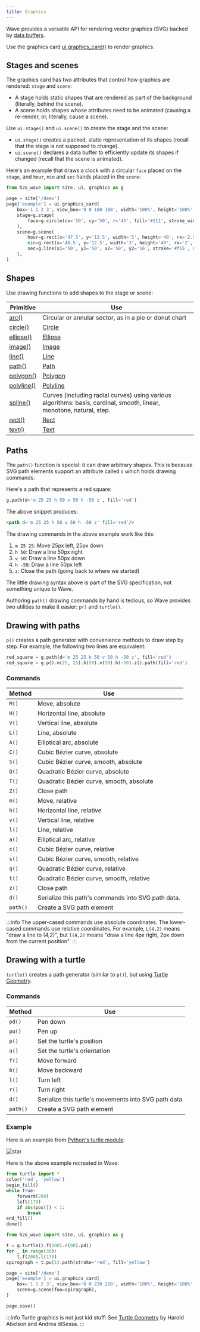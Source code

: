 ```yaml
---
title: Graphics
---
```


Wave provides a versatile API for rendering vector graphics (SVG) backed by [data buffers](buffers.md).

Use the graphics card [ui.graphics_card()](http://localhost:3000/docs/api/ui#graphics_card) to render graphics.

## Stages and scenes

The graphics card has two attributes that control how graphics are rendered: `stage` and `scene`:
- A stage holds static shapes that are rendered as part of the background (literally, behind the scene).
- A scene holds shapes whose attributes need to be animated (causing a re-render, or, literally, cause a scene).

Use `ui.stage()` and `ui.scene()` to create the stage and the scene:
- `ui.stage()` creates a packed, static representation of its shapes (recall that the stage is not supposed to change).
- `ui.scene()` declares a data buffer to efficiently update its shapes if changed (recall that the scene is animated).

Here's an example that draws a clock with a circular `face` placed on the `stage`, and `hour`, `min` and `sec` hands placed in the `scene`:

```py
from h2o_wave import site, ui, graphics as g

page = site['/demo']
page['example'] = ui.graphics_card(
    box='1 1 2 3', view_box='0 0 100 100', width='100%', height='100%',
    stage=g.stage(
        face=g.circle(cx='50', cy='50', r='45', fill='#111', stroke_width='2px', stroke='#f55'),
    ),
    scene=g.scene(
        hour=g.rect(x='47.5', y='12.5', width='5', height='40', rx='2.5', fill='#333', stroke='#555'),
        min=g.rect(x='48.5', y='12.5', width='3', height='40', rx='2', fill='#333', stroke='#555'),
        sec=g.line(x1='50', y1='50', x2='50', y2='16', stroke='#f55', stroke_width='1px'),
    ),
)
```

## Shapes

Use drawing functions to add shapes to the stage or scene:

| Primitive | Use |
|---|---|
| [arc()](api/graphics#arc) | Circular or annular sector, as in a pie or donut chart |
| [circle()](api/graphics#circle) | [Circle](https://developer.mozilla.org/en-US/docs/Web/SVG/Element/circle) |
| [ellipse()](api/graphics#ellipse) | [Ellipse](https://developer.mozilla.org/en-US/docs/Web/SVG/Element/ellipse) |
| [image()](api/graphics#image) | [Image](https://developer.mozilla.org/en-US/docs/Web/SVG/Element/image) |
| [line()](api/graphics#line) | [Line](https://developer.mozilla.org/en-US/docs/Web/SVG/Element/line) |
| [path()](api/graphics#path) | [Path](https://developer.mozilla.org/en-US/docs/Web/SVG/Element/path) |
| [polygon()](api/graphics#polygon) | [Polygon](https://developer.mozilla.org/en-US/docs/Web/SVG/Element/polygon) |
| [polyline()](api/graphics#polyline) | [Polyline](https://developer.mozilla.org/en-US/docs/Web/SVG/Element/polyline) |
| [spline()](api/graphics#spline) | Curves (including radial curves) using various algorithms: basis, cardinal, smooth, linear, monotone, natural, step. |
| [rect()](api/graphics#rect) | [Rect](https://developer.mozilla.org/en-US/docs/Web/SVG/Element/rect) |
| [text()](api/graphics#text) | [Text](https://developer.mozilla.org/en-US/docs/Web/SVG/Element/text) |


## Paths

The `path()` function is special: it can draw arbitrary shapes. This is because SVG path elements support an attribute called `d` which holds drawing commands.

Here's a path that represents a red square:

```py 
g.path(d='m 25 25 h 50 v 50 h -50 z', fill='red')
```

The above snippet produces:

```html
<path d='m 25 25 h 50 v 50 h -50 z' fill='red'/>
```

The drawing commands in the above example work like this:
1. `m 25 25`: Move 25px left, 25px down
2. `h 50`: Draw a line 50px right
3. `v 50`: Draw a line 50px down
4. `h -50`: Draw a line 50px left
5. `z`: Close the path (going back to where we started)

The little drawing syntax above is part of the SVG specification, not something unique to Wave.

Authoring `path()` drawing commands by hand is tedious, so Wave provides two utilities to make it easier: `p()` and `turtle()`.

## Drawing with paths

`p()` creates a path generator with convenience methods to draw step by step. For example, the following two lines are equivalent:

```py 
red_square = g.path(d='m 25 25 h 50 v 50 h -50 z', fill='red')
red_square = g.p().m(25, 25).h(50).v(50).h(-50).z().path(fill='red')
```

### Commands

| Method | Use |
|---|---|
| `M()` | Move, absolute |
| `H()` | Horizontal line, absolute |
| `V()` | Vertical line, absolute |
| `L()` | Line, absolute |
| `A()` | Elliptical arc, absolute |
| `C()` | Cubic Bézier curve, absolute |
| `S()` | Cubic Bézier curve, smooth, absolute |
| `Q()` | Quadratic Bézier curve, absolute |
| `T()` | Quadratic Bézier curve, smooth, absolute |
| `Z()` | Close path |
| `m()` | Move, relative |
| `h()` | Horizontal line, relative |
| `v()` | Vertical line, relative |
| `l()` | Line, relative |
| `a()` | Elliptical arc, relative |
| `c()` | Cubic Bézier curve, relative |
| `s()` | Cubic Bézier curve, smooth, relative |
| `q()` | Quadratic Bézier curve, relative |
| `t()` | Quadratic Bézier curve, smooth, relative |
| `z()` | Close path |
| `d()` | Serialize this path's commands into SVG path data. |
| `path()` | Create a SVG path element |

:::info
The upper-cased commands use absolute coordinates. The lower-cased commands use relative coordinates. For example, `L(4,2)` means "draw a line to (4,2)", but `l(4,2)` means "draw a line 4px right, 2px down from the current position".
:::

## Drawing with a turtle

`turtle()` creates a path generator (similar to `p()`), but using [Turtle Geometry](https://docs.python.org/3/library/turtle.html).

### Commands

| Method | Use |
|---|---|
| `pd()` | Pen down |
| `pu()` | Pen up |
| `p()` | Set the turtle's position |
| `a()` | Set the turtle's orientation |
| `f()` | Move forward |
| `b()` | Move backward |
| `l()` | Turn left |
| `r()` | Turn right |
| `d()` | Serialize this turtle's movements into SVG path data |
| `path()` | Create a SVG path element |


### Example

Here is an example from [Python's turtle module](https://docs.python.org/3/library/turtle.html): 

![star](https://docs.python.org/3/_images/turtle-star.png)

Here is the above example recreated in Wave:

```py 
from turtle import *
color('red', 'yellow')
begin_fill()
while True:
    forward(200)
    left(170)
    if abs(pos()) < 1:
        break
end_fill()
done()
```

```py {3-6}
from h2o_wave import site, ui, graphics as g

t = g.turtle().f(100).r(90).pd()
for _ in range(36):
    t.f(200).l(170)
spirograph = t.pu(1).path(stroke='red', fill='yellow')

page = site['/demo']
page['example'] = ui.graphics_card(
    box='1 1 2 3', view_box='0 0 220 220', width='100%', height='100%',
    scene=g.scene(foo=spirograph),
)

page.save()
```

:::info
Turtle graphics is not just kid stuff: See [Turtle Geometry](https://mitpress.mit.edu/books/turtle-geometry) by Harold Abelson and Andrea diSessa.
:::